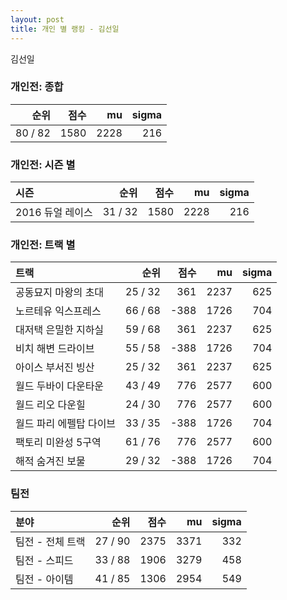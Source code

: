 ```yaml
---
layout: post
title: 개인 별 랭킹 - 김선일
---
```


김선일

### 개인전: 종합

| 순위 | 점수 | mu | sigma |
|---:|---:|---:|---:|
| 80 / 82 | 1580 | 2228 | 216 |

### 개인전: 시즌 별

| 시즌 | 순위 | 점수 | mu | sigma |
|:---|---:|---:|---:|---:|
| 2016 듀얼 레이스 | 31 / 32 | 1580 | 2228 | 216 |

### 개인전: 트랙 별

| 트랙 | 순위 | 점수 | mu | sigma |
|:---|---:|---:|---:|---:|
| 공동묘지 마왕의 초대 | 25 / 32 | 361 | 2237 | 625 |
| 노르테유 익스프레스 | 66 / 68 | -388 | 1726 | 704 |
| 대저택 은밀한 지하실 | 59 / 68 | 361 | 2237 | 625 |
| 비치 해변 드라이브 | 55 / 58 | -388 | 1726 | 704 |
| 아이스 부서진 빙산 | 25 / 32 | 361 | 2237 | 625 |
| 월드 두바이 다운타운 | 43 / 49 | 776 | 2577 | 600 |
| 월드 리오 다운힐 | 24 / 30 | 776 | 2577 | 600 |
| 월드 파리 에펠탑 다이브 | 33 / 35 | -388 | 1726 | 704 |
| 팩토리 미완성 5구역 | 61 / 76 | 776 | 2577 | 600 |
| 해적 숨겨진 보물 | 29 / 32 | -388 | 1726 | 704 |

### 팀전

| 분야 | 순위 | 점수 | mu | sigma |
|:---|---:|---:|---:|---:|
| 팀전 - 전체 트랙 | 27 / 90 | 2375 | 3371 | 332 |
| 팀전 - 스피드 | 33 / 88 | 1906 | 3279 | 458 |
| 팀전 - 아이템 | 41 / 85 | 1306 | 2954 | 549 |
